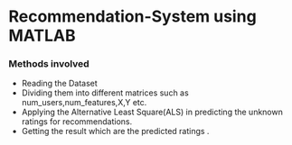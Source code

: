 ﻿# Recommendation-System using MATLAB

 ### Methods involved

- Reading the Dataset
- Dividing them into different matrices such as num_users,num_features,X,Y etc.
- Applying the Alternative Least Square(ALS) in predicting the unknown ratings for recommendations.
- Getting the result which are the predicted ratings .


